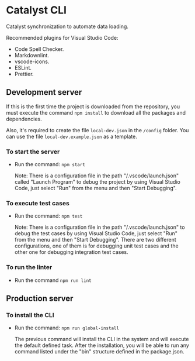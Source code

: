 # Catalyst CLI

Catalyst synchronization to automate data loading.

Recommended plugins for Visual Studio Code:

- Code Spell Checker.
- Markdownlint.
- vscode-icons.
- ESLint.
- Prettier.

## Development server

If this is the first time the project is downloaded from the repository, you must execute the command `npm install` to download all the packages and dependencies.

Also, it's required to create the file `local-dev.json` in the `/config` folder. You can use the file `local-dev.example.json` as a template.

### To start the server

- Run the command: `npm start`

  Note: There is a configuration file in the path "/.vscode/launch.json" called "Launch Program" to debug the project by using Visual Studio Code, just select "Run" from the menu and then "Start Debugging".

### To execute test cases

- Run the command: `npm test`

  Note: There is a configuration file in the path "/.vscode/launch.json" to debug the test cases by using Visual Studio Code, just select "Run" from the menu and then "Start Debugging". There are two different configurations, one of them is for debugging unit test cases and the other one for debugging integration test cases.

### To run the linter

- Run the command `npm run lint`

## Production server

### To install the CLI

- Run the command: `npm run global-install`
  
  The previous command will install the CLI in the system and will execute the default defined task. After the installation, you will be able to run any command listed under the "bin" structure defined in the package.json.
